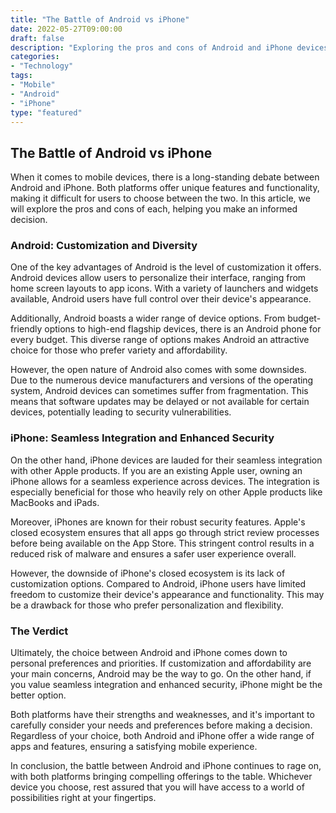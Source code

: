 ```yaml
--- 
title: "The Battle of Android vs iPhone"
date: 2022-05-27T09:00:00
draft: false
description: "Exploring the pros and cons of Android and iPhone devices"
categories:
- "Technology"
tags:
- "Mobile"
- "Android"
- "iPhone"
type: "featured"
---
```


## The Battle of Android vs iPhone

When it comes to mobile devices, there is a long-standing debate between Android and iPhone. Both platforms offer unique features and functionality, making it difficult for users to choose between the two. In this article, we will explore the pros and cons of each, helping you make an informed decision.

### Android: Customization and Diversity

One of the key advantages of Android is the level of customization it offers. Android devices allow users to personalize their interface, ranging from home screen layouts to app icons. With a variety of launchers and widgets available, Android users have full control over their device's appearance.

Additionally, Android boasts a wider range of device options. From budget-friendly options to high-end flagship devices, there is an Android phone for every budget. This diverse range of options makes Android an attractive choice for those who prefer variety and affordability.

However, the open nature of Android also comes with some downsides. Due to the numerous device manufacturers and versions of the operating system, Android devices can sometimes suffer from fragmentation. This means that software updates may be delayed or not available for certain devices, potentially leading to security vulnerabilities.

### iPhone: Seamless Integration and Enhanced Security

On the other hand, iPhone devices are lauded for their seamless integration with other Apple products. If you are an existing Apple user, owning an iPhone allows for a seamless experience across devices. The integration is especially beneficial for those who heavily rely on other Apple products like MacBooks and iPads.

Moreover, iPhones are known for their robust security features. Apple's closed ecosystem ensures that all apps go through strict review processes before being available on the App Store. This stringent control results in a reduced risk of malware and ensures a safer user experience overall.

However, the downside of iPhone's closed ecosystem is its lack of customization options. Compared to Android, iPhone users have limited freedom to customize their device's appearance and functionality. This may be a drawback for those who prefer personalization and flexibility.

### The Verdict

Ultimately, the choice between Android and iPhone comes down to personal preferences and priorities. If customization and affordability are your main concerns, Android may be the way to go. On the other hand, if you value seamless integration and enhanced security, iPhone might be the better option.

Both platforms have their strengths and weaknesses, and it's important to carefully consider your needs and preferences before making a decision. Regardless of your choice, both Android and iPhone offer a wide range of apps and features, ensuring a satisfying mobile experience.

In conclusion, the battle between Android and iPhone continues to rage on, with both platforms bringing compelling offerings to the table. Whichever device you choose, rest assured that you will have access to a world of possibilities right at your fingertips.
